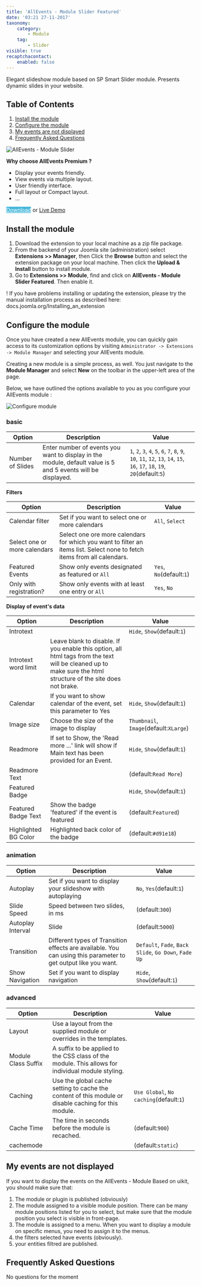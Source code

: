 ```yaml
---
title: 'AllEvents - Module Slider Featured'
date: '03:21 27-11-2017'
taxonomy:
    category:
        - Module
    tag:
        - Slider
visible: true
recaptchacontact:
    enabled: false
---
```


Elegant slideshow module based on SP Smart Slider module. Presents dynamic slides in your website.

## Table of Contents
1. [Install the module](#install-the-module)
2. [Configure the module](#configure-the-module)
3. [My events are not displayed](#my-events-are-not-displayed)
4. [Frequently Asked Questions](#frequently-asked-questions)

![AllEvents - Module Slider](/images/mod_aeslider_sample.png)

**Why choose AllEvents Premium ?**

* Display your events friendly.
* View events via  multiple layout.
* User friendly interface.
* Full layout or Compact layout.
* ...

<a href="https://www.allevents3.com/en/our-products/product/mod_aeslider" role="button" class="btn btn-blue btn-lg" style="background:#46b8da;color:white">Download</a> or [Live Demo](https://www.allevents3.com/en/demo/mod_aeslider)

## Install the module
1. Download the extension to your local machine as a zip file package.
2. From the backend of your Joomla site (administration) select **Extensions >> Manager**, then Click the <b>Browse</b> button and select the extension package on your local machine. Then click the **Upload & Install** button to install module.
3. Go to **Extensions >> Module**, find and click on **AllEvents - Module Slider Featured**. Then enable it.

! If you have problems installing or updating the extension, please try the manual installation process as described here: docs.joomla.org/Installing_an_extension

## Configure the module
Once you have created a new AllEvents module, you can quickly gain access to its customization options by visiting `Administrator -> Extensions -> Module Manager` and selecting your AllEvents module.

Creating a new module is a simple process, as well. You just navigate to the **Module Manager** and select **New** on the toolbar in the upper-left area of the page.

Below, we have outlined the options available to you as you configure your AllEvents module : 

![Configure module](/images/mod_aeslider_configuration.png)

### basic
| Option | Description | Value |
| ------ | ----------- | ----- |
|  Number of Slides | Enter number of events you want to display in the module, default value is 5 and 5 events will be displayed. | `1`, `2`, `3`, `4`, `5`, `6`, `7`, `8`, `9`, `10`, `11`, `12`, `13`, `14`, `15`, `16`, `17`, `18`, `19`, `20`(default:`5`)|

**Filters**

| Option | Description | Value |
| ------ | ----------- | ----- |
|  Calendar filter | Set if you want to select one or more calendars | `All`, `Select`|
|  Select one or more calendars | Select one ore more calendars for which you want to filter an items list. Select none to fetch items from all calendars. | |
|  Featured Events | Show only events designated as featured or `All` | `Yes`, `No`(default:`1`)|
|  Only with registration? | Show only events with at least one entry or `All` | `Yes`, `No`|

**Display of event's data**

| Option | Description | Value |
| ------ | ----------- | ----- |
|  Introtext |  | `Hide`, `Show`(default:`1`)|
|  Introtext word limit | Leave blank to disable. If you enable this option, all html tags from the text will be cleaned up to make sure the html structure of the site does not brake. | |
|  Calendar | If you want to show calendar of the event, set this parameter to Yes | `Hide`, `Show`(default:`1`)|
|  Image size | Choose the size of the image to display | `Thumbnail`, `Image`(default:`XLarge`)|
|  Readmore | If set to Show, the 'Read more ...' link will show if Main text has been provided for an Event. | `Hide`, `Show`(default:`1`)|
|  Readmore Text |  | (default:`Read More`)|
|  Featured Badge |  | `Hide`, `Show`(default:`1`)|
|  Featured Badge Text | Show the badge 'featured' if the event is featured | (default:`Featured`)|
|  Highlighted BG Color | Highlighted back color of the badge | (default:`#d91e18`)|

### animation

| Option | Description | Value |
| ------ | ----------- | ----- |
|  Autoplay | Set if you want to display your slideshow with autoplaying | `No`, `Yes`(default:`1`)|
|  Slide Speed | Speed between two slides, in ms | (default:`300`)|
|  Autoplay Interval | Slide  | (default:`5000`)|
|  Transition | Different types of Transition effects are available. You can using this parameter to get output like you want. | `Default`, `Fade`, `Back Slide`, `Go Down`, `Fade Up`|
|  Show Navigation | Set if you want to display navigation | `Hide`, `Show`(default:`1`)|

### advanced

| Option | Description | Value |
| ------ | ----------- | ----- |
|  Layout | Use a layout from the supplied module or overrides in the templates. | |
|  Module Class Suffix | A suffix to be applied to the CSS class of the module. This allows for individual module styling. | |
|  Caching | Use the global cache setting to cache the content of this module or disable caching for this module. | `Use Global`, `No caching`(default:`1`)|
|  Cache Time | The time in seconds before the module is recached. | (default:`900`)|
|  cachemode |  | (default:`static`)|

## My events are not displayed

If you want to display the events on the AllEvents - Module Based on uikit, you should make sure that:
 
1. The module or plugin is published (obviously)
2. The module assigned to a visible module position. There can be many module positions listed for you to select, but make sure that the module position you select is visible in front-page.
3. The module is assigned to a menu. When you want to display a module on specific menus, you need to assign it to the menus.
4. the filters selected have events (obviously).
5. your entities filtred are published.

## Frequently Asked Questions
No questions for the moment
